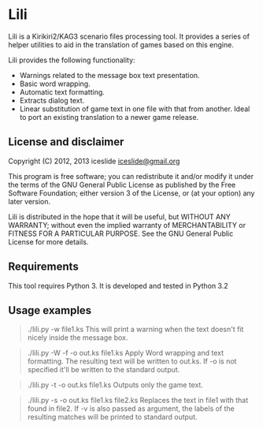 Lili
====

Lili is a Kirikiri2/KAG3 scenario files processing tool. It provides a series
of helper utilities to aid in the translation of games based on this engine.

Lili provides the following functionality:

 - Warnings related to the message box text presentation.
 - Basic word wrapping.
 - Automatic text formatting.
 - Extracts dialog text.
 - Linear substitution of game text in one file with that from another.
   Ideal to port an existing translation to a newer game release.

License and disclaimer
----------------------
Copyright (C) 2012, 2013 iceslide <iceslide@gmail.org>

This program is free software; you can redistribute it and/or modify
it under the terms of the GNU General Public License as published by
the Free Software Foundation; either version 3 of the License, or
(at your option) any later version.

Lili is distributed in the hope that it will be useful, but WITHOUT ANY
WARRANTY; without even the implied warranty of MERCHANTABILITY or FITNESS FOR
A PARTICULAR PURPOSE. See the GNU General Public License for more details.

Requirements
------------

This tool requires Python 3. It is developed and tested in Python 3.2


Usage examples
--------------

> ./lili.py -w file1.ks
This will print a warning when the text doesn't fit nicely inside the message box.

> ./lili.py -W -f -o out.ks file1.ks
Apply Word wrapping and text formatting. The resulting text will be written to
out.ks. If -o is not specified it'll be written to the standard output.

> ./lili.py -t -o out.ks file1.ks
Outputs only the game text.

> ./lili.py -s -o out.ks file1.ks file2.ks
Replaces the text in file1 with that found in file2. If -v is also passed as
argument, the labels of the resulting matches will be printed to standard
output.